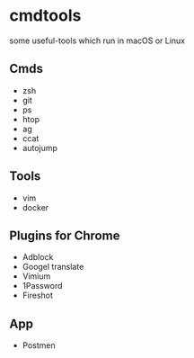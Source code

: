 # cmdtools
some useful-tools which run in macOS or Linux

## Cmds
- zsh
- git
- ps
- htop
- ag
- ccat
- autojump

## Tools
- vim
- docker

## Plugins for Chrome
- Adblock
- Googel translate
- Vimium
- 1Password
- Fireshot

## App
- Postmen
